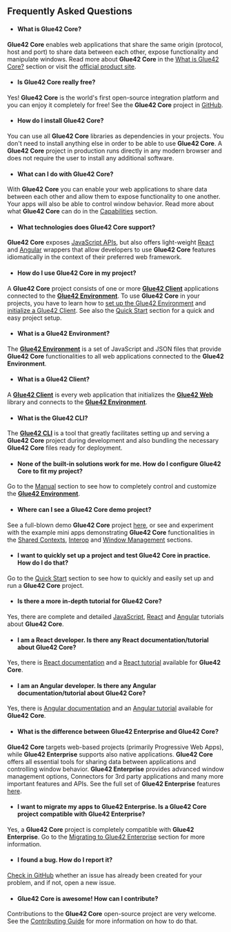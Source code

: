 ## Frequently Asked Questions

- #### What is Glue42 Core?	

**Glue42 Core** enables web applications that share the same origin (protocol, host and port) to share data between each other, expose functionality and manipulate windows. Read more about **Glue42 Core** in the [What is Glue42 Core?](../what-is-glue42-core/index.html) section or visit the [official product site](https://glue42.com/core/).	

- #### Is Glue42 Core really free?	

Yes! **Glue42 Core** is the world's first open-source integration platform and you can enjoy it completely for free! See the **Glue42 Core** project in [GitHub](https://github.com/Glue42/core).	

- #### How do I install Glue42 Core?	

You can use all **Glue42 Core** libraries as dependencies in your projects. You don't need to install anything else in order to be able to use **Glue42 Core**. A **Glue42 Core** project in production runs directly in any modern browser and does not require the user to install any additional software. 	

- #### What can I do with Glue42 Core?	

With **Glue42 Core** you can enable your web applications to share data between each other and allow them to expose functionality to one another. Your apps will also be able to control window behavior. Read more about what **Glue42 Core** can do in the [Capabilities](../capabilities/overview/index.html) section.	

- #### What technologies does Glue42 Core support?	

**Glue42 Core** exposes [JavaScript APIs](../../reference/core/latest/glue42%20web/index.html), but also offers light-weight [React](../core-concepts/glue42-client/react/index.html) and [Angular](../core-concepts/glue42-client/angular/index.html) wrappers that allow developers to use **Glue42 Core** features idiomatically in the context of their preferred web framework. 	

- #### How do I use Glue42 Core in my project?	

A **Glue42 Core** project consists of one or more [**Glue42 Client**](../core-concepts/glue42-client/overview/index.html) applications connected to the [**Glue42 Environment**](../core-concepts/environment/overview/index.html). To use **Glue42 Core** in your projects, you have to learn how to [set up the Glue42 Environment](../core-concepts/environment/setup/index.html) and [initialize a Glue42 Client](../core-concepts/glue42-client/overview/index.html#initializing_a_glue42_client). See also the [Quick Start](../getting-started/quick-start/index.html) section for a quick and easy project setup.	

- #### What is a Glue42 Environment?	

The [**Glue42 Environment**](../core-concepts/environment/overview/index.html) is a set of JavaScript and JSON files that provide **Glue42 Core** functionalities to all web applications connected to the **Glue42 Environment**.	

- #### What is a Glue42 Client?	

A [**Glue42 Client**](../core-concepts/glue42-client/overview/index.html) is every web application that initializes the [**Glue42 Web**](../../reference/core/latest/glue42%20web/index.html) library and connects to the [**Glue42 Environment**](../core-concepts/environment/overview/index.html).	

- #### What is the Glue42 CLI?	

The [**Glue42 CLI**](../core-concepts/cli/index.html) is a tool that greatly facilitates setting up and serving a **Glue42 Core** project during development and also bundling the necessary **Glue42 Core** files ready for deployment.	

- #### None of the built-in solutions work for me. How do I configure Glue42 Core to fit my project?	

Go to the [Manual](../core-concepts/environment/setup/index.html#manual) section to see how to completely control and customize the [**Glue42 Environment**](../core-concepts/environment/overview/index.html).	

- #### Where can I see a Glue42 Core demo project?	

See a full-blown demo **Glue42 Core** project [here](https://start-of-day.glue42.com/), or see and experiment with the example mini apps demonstrating **Glue42 Core** functionalities in the [Shared Contexts](../capabilities/shared-contexts/index.html), [Interop](../capabilities/interop/index.html) and [Window Management](capabilities/window-management/index.html) sections.	

- #### I want to quickly set up a project and test Glue42 Core in practice. How do I do that?	

Go to the [Quick Start](../getting-started/quick-start/index.html) section to see how to quickly and easily set up and run a **Glue42 Core** project.	

- #### Is there a more in-depth tutorial for Glue42 Core?	

Yes, there are complete and detailed [JavaScript](../../tutorials/vanilla-js/index.html), [React](../../tutorials/react/index.html) and [Angular](../../tutorials/angular/index.html) tutorials about **Glue42 Core**.	

- #### I am a React developer. Is there any React documentation/tutorial about Glue42 Core?	

Yes, there is [React documentation](../core-concepts/glue42-client/react/index.html) and a [React tutorial](../../tutorials/react/index.html) available for **Glue42 Core**.	

- #### I am an Angular developer. Is there any Angular documentation/tutorial about Glue42 Core?	

Yes, there is [Angular documentation](../core-concepts/glue42-client/angular/index.html) and an [Angular tutorial](../../tutorials/angular/index.html) available for **Glue42 Core**.	

- #### What is the difference between Glue42 Enterprise and Glue42 Core?	

**Glue42 Core** targets web-based projects (primarily Progressive Web Apps), while **Glue42 Enterprise** supports also native applications. **Glue42 Core** offers all essential tools for sharing data between applications and controlling window behavior. **Glue42 Enterprise** provides advanced window management options, Connectors for 3rd party applications and many more important features and APIs. See the full set of **Glue42 Enterprise** features [here](../../glue42-concepts/glue42-toolbar/index.html).	

- #### I want to migrate my apps to Glue42 Enterprise. Is a Glue42 Core project compatible with Glue42 Enterprise?	

Yes, a **Glue42 Core** project is completely compatible with **Glue42 Enterprise**. Go to the [Migrating to Glue42 Enterprise](../enterprise/index.html) section for more information.	

- #### I found a bug. How do I report it?	

[Check in GitHub](https://github.com/Glue42/core/issues) whether an issue has already been created for your problem, and if not, open a new issue.	

- #### Glue42 Core is awesome! How can I contribute?	

Contributions to the **Glue42 Core** open-source project are very welcome. See the [Contributing Guide](https://github.com/Glue42/core/blob/master/CONTRIBUTING.md) for more information on how to do that.